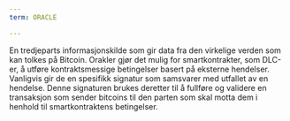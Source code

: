 ```yaml
---
term: ORACLE

---
```

En tredjeparts informasjonskilde som gir data fra den virkelige verden som kan tolkes på Bitcoin. Orakler gjør det mulig for smartkontrakter, som DLC-er, å utføre kontraktsmessige betingelser basert på eksterne hendelser. Vanligvis gir de en spesifikk signatur som samsvarer med utfallet av en hendelse. Denne signaturen brukes deretter til å fullføre og validere en transaksjon som sender bitcoins til den parten som skal motta dem i henhold til smartkontraktens betingelser.